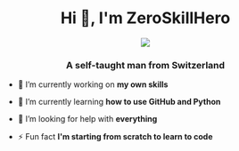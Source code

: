 <h1 align="center">Hi 👋, I'm ZeroSkillHero</h1>
<!-- Intro -->
<p style="margin: 15px;" align="center">
    <img src="https://readme-typing-svg.herokuapp.com?duration=2000&color=EBD41B&center=true&vCenter=true&lines=Total+Newbie;motivation+over+9000">
  <h3 align="center">A self-taught man from Switzerland</h3>
</p>

<!-- Social network -->
- 🔭 I’m currently working on **my own skills**

- 🌱 I’m currently learning **how to use GitHub and Python**

- 🤝 I’m looking for help with **everything**

- ⚡ Fun fact **I'm starting from scratch to learn to code**
</p>
